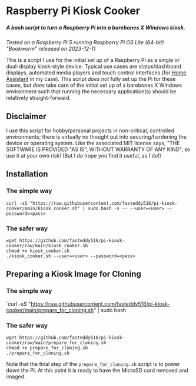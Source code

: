 # Raspberry Pi Kiosk Cooker
##### A bash script to turn a Raspberry Pi into a barebones X Windows kiosk.  

_Tested on a Raspberry Pi 5 running Raspberry Pi OS Lite (64-bit) "Bookworm" released on 2023-12-11_

This is a script I use for the initial set up of a Raspberry Pi as a single or dual-display kiosk-style device.  Typical use cases are status/dashboard displays, automated media players and touch control interfaces (for [Home Assistant](https://www.home-assistant.io/) in my case).  This script _does not_ fully set up the Pi for these cases, but  _does_ take care of the initial set up of a barebones X Windows environment such that running the necessary application(s) should be relatively straight-forward.

## Disclaimer
I use this script for hobby/personal projects in non-critical, controlled environments; there is virtually no thought put into securing/hardening the device or operating system.  Like the associated MIT license says, "THE SOFTWARE IS PROVIDED "AS IS", WITHOUT WARRANTY OF ANY KIND", so use it at your own risk! (But I *do* hope you find it useful, as I do!)

## Installation
### The simple way
`curl -sS "https://raw.githubusercontent.com/fasteddy516/pi-kiosk-cooker/main/kiosk_cooker.sh" | sudo bash -s -- --user=<user> --password=<pass>`

### The safer way
```
wget https://github.com/fasteddy516/pi-kiosk-cooker/raw/main/kiosk_cooker.sh
chmod +x kiosk_cooker.sh
./kiosk_cooker.sh --user=<user> --password=<pass>
```

## Preparing a Kiosk Image for Cloning
### The simple way
`curl -sS "https://raw.githubusercontent.com/fasteddy516/pi-kiosk-cooker/main/prepare_for_cloning.sh" | sudo bash

### The safer way
```
wget https://github.com/fasteddy516/pi-kiosk-cooker/raw/main/prepare_for_cloning.sh
chmod +x prepare_for_cloning.sh
./prepare_for_cloning.sh
```

Note that the final step of the `prepare_for_cloning.sh` script is to power down the Pi.  At this point it is ready to have the MicroSD card removed and imaged.